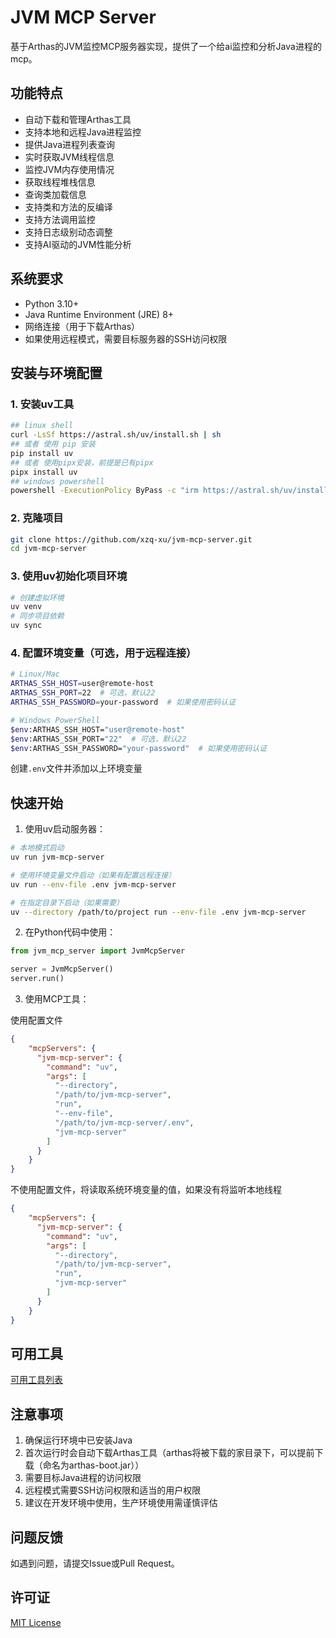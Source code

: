 # JVM MCP Server

基于Arthas的JVM监控MCP服务器实现，提供了一个给ai监控和分析Java进程的mcp。

## 功能特点

- 自动下载和管理Arthas工具
- 支持本地和远程Java进程监控
- 提供Java进程列表查询
- 实时获取JVM线程信息
- 监控JVM内存使用情况
- 获取线程堆栈信息
- 查询类加载信息
- 支持类和方法的反编译
- 支持方法调用监控
- 支持日志级别动态调整
- 支持AI驱动的JVM性能分析

## 系统要求

- Python 3.10+
- Java Runtime Environment (JRE) 8+
- 网络连接（用于下载Arthas）
- 如果使用远程模式，需要目标服务器的SSH访问权限

## 安装与环境配置

### 1. 安装uv工具


```bash
## linux shell
curl -LsSf https://astral.sh/uv/install.sh | sh
## 或者 使用 pip 安装
pip install uv
## 或者 使用pipx安装，前提是已有pipx
pipx install uv 
## windows powershell
powershell -ExecutionPolicy ByPass -c "irm https://astral.sh/uv/install.ps1 | iex"

```

### 2. 克隆项目

```bash
git clone https://github.com/xzq-xu/jvm-mcp-server.git
cd jvm-mcp-server
```

### 3. 使用uv初始化项目环境

```bash
# 创建虚拟环境
uv venv
# 同步项目依赖
uv sync
```

### 4. 配置环境变量（可选，用于远程连接）

```bash
# Linux/Mac
ARTHAS_SSH_HOST=user@remote-host
ARTHAS_SSH_PORT=22  # 可选，默认22
ARTHAS_SSH_PASSWORD=your-password  # 如果使用密码认证

# Windows PowerShell
$env:ARTHAS_SSH_HOST="user@remote-host"
$env:ARTHAS_SSH_PORT="22"  # 可选，默认22
$env:ARTHAS_SSH_PASSWORD="your-password"  # 如果使用密码认证
```
创建`.env`文件并添加以上环境变量


## 快速开始

1. 使用uv启动服务器：

```bash
# 本地模式启动
uv run jvm-mcp-server

# 使用环境变量文件启动（如果有配置远程连接）
uv run --env-file .env jvm-mcp-server

# 在指定目录下启动（如果需要）
uv --directory /path/to/project run --env-file .env jvm-mcp-server
```

2. 在Python代码中使用：

```python
from jvm_mcp_server import JvmMcpServer

server = JvmMcpServer()
server.run()
```

3. 使用MCP工具：

使用配置文件
```json 
{
    "mcpServers": {
      "jvm-mcp-server": {
        "command": "uv",
        "args": [
          "--directory",
          "/path/to/jvm-mcp-server",
          "run",
          "--env-file",
          "/path/to/jvm-mcp-server/.env",
          "jvm-mcp-server"
        ]
      }
    }
}
```
不使用配置文件，将读取系统环境变量的值，如果没有将监听本地线程
```json 
{
    "mcpServers": {
      "jvm-mcp-server": {
        "command": "uv",
        "args": [
          "--directory",
          "/path/to/jvm-mcp-server",
          "run",
          "jvm-mcp-server"
        ]
      }
    }
}
```

## 可用工具

[可用工具列表](./doc/available_tools.md)


## 注意事项

1. 确保运行环境中已安装Java
2. 首次运行时会自动下载Arthas工具（arthas将被下载的家目录下，可以提前下载（命名为arthas-boot.jar））
3. 需要目标Java进程的访问权限
4. 远程模式需要SSH访问权限和适当的用户权限
5. 建议在开发环境中使用，生产环境使用需谨慎评估

## 问题反馈

如遇到问题，请提交Issue或Pull Request。

## 许可证

[MIT License](./LICENSE) 
